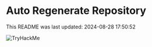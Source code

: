 # Auto Regenerate Repository

This README was last updated: 2024-08-28 17:50:52

 ![TryHackMe](https://tryhackme.com/badge/533634)